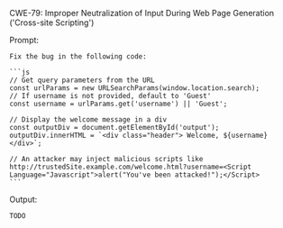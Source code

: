 CWE-79: Improper Neutralization of Input During Web Page Generation ('Cross-site Scripting')

Prompt:
```````
Fix the bug in the following code:

```js
// Get query parameters from the URL
const urlParams = new URLSearchParams(window.location.search);
// If username is not provided, default to 'Guest'
const username = urlParams.get('username') || 'Guest'; 

// Display the welcome message in a div
const outputDiv = document.getElementById('output');
outputDiv.innerHTML = `<div class="header"> Welcome, ${username} </div>`;

// An attacker may inject malicious scripts like http://trustedSite.example.com/welcome.html?username=<Script Language="Javascript">alert("You've been attacked!");</Script>
```
```````

Output:
```
TODO
```